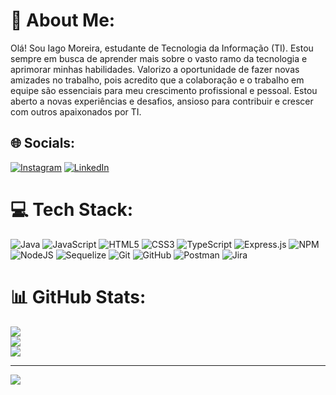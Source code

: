 # 💫 About Me:
Olá! Sou Iago Moreira, estudante de Tecnologia da Informação (TI). Estou sempre em busca de aprender mais sobre o vasto ramo da tecnologia e aprimorar minhas habilidades. Valorizo a oportunidade de fazer novas amizades no trabalho, pois acredito que a colaboração e o trabalho em equipe são essenciais para meu crescimento profissional e pessoal. Estou aberto a novas experiências e desafios, ansioso para contribuir e crescer com outros apaixonados por TI.


## 🌐 Socials:
[![Instagram](https://img.shields.io/badge/Instagram-%23E4405F.svg?logo=Instagram&logoColor=white)](https://instagram.com/mulberry._.26) [![LinkedIn](https://img.shields.io/badge/LinkedIn-%230077B5.svg?logo=linkedin&logoColor=white)](https://www.linkedin.com/in/iago-moreira-morais/) 

# 💻 Tech Stack:
![Java](https://img.shields.io/badge/java-%23ED8B00.svg?style=for-the-badge&logo=openjdk&logoColor=white) ![JavaScript](https://img.shields.io/badge/javascript-%23323330.svg?style=for-the-badge&logo=javascript&logoColor=%23F7DF1E) ![HTML5](https://img.shields.io/badge/html5-%23E34F26.svg?style=for-the-badge&logo=html5&logoColor=white) ![CSS3](https://img.shields.io/badge/css3-%231572B6.svg?style=for-the-badge&logo=css3&logoColor=white) ![TypeScript](https://img.shields.io/badge/typescript-%23007ACC.svg?style=for-the-badge&logo=typescript&logoColor=white) ![Express.js](https://img.shields.io/badge/express.js-%23404d59.svg?style=for-the-badge&logo=express&logoColor=%2361DAFB) ![NPM](https://img.shields.io/badge/NPM-%23CB3837.svg?style=for-the-badge&logo=npm&logoColor=white) ![NodeJS](https://img.shields.io/badge/node.js-6DA55F?style=for-the-badge&logo=node.js&logoColor=white) ![Sequelize](https://img.shields.io/badge/Sequelize-52B0E7?style=for-the-badge&logo=Sequelize&logoColor=white) ![Git](https://img.shields.io/badge/git-%23F05033.svg?style=for-the-badge&logo=git&logoColor=white) ![GitHub](https://img.shields.io/badge/github-%23121011.svg?style=for-the-badge&logo=github&logoColor=white) ![Postman](https://img.shields.io/badge/Postman-FF6C37?style=for-the-badge&logo=postman&logoColor=white) ![Jira](https://img.shields.io/badge/jira-%230A0FFF.svg?style=for-the-badge&logo=jira&logoColor=white)
# 📊 GitHub Stats:
![](https://github-readme-stats.vercel.app/api?username=IagoMoreira26&theme=dark&hide_border=false&include_all_commits=false&count_private=false)<br/>
![](https://github-readme-streak-stats.herokuapp.com/?user=IagoMoreira26&theme=dark&hide_border=false)<br/>
![](https://github-readme-stats.vercel.app/api/top-langs/?username=IagoMoreira26&theme=dark&hide_border=false&include_all_commits=false&count_private=false&layout=compact)

---
[![](https://visitcount.itsvg.in/api?id=IagoMoreira26&icon=0&color=1)](https://visitcount.itsvg.in)

<!-- Proudly created with GPRM ( https://gprm.itsvg.in ) -->
